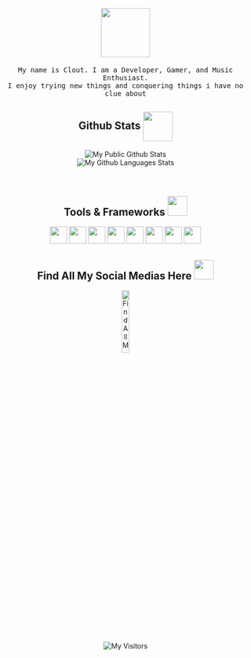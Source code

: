 <h2 align="center">
     <img src="https://images.squarespace-cdn.com/content/v1/5bc4706dda50d36591e0fa6c/1541410208009-4D7FYMVJ60TTSBQR1A2O/WW+1803+-+Welcome+GIF+1.1.gif?format=1500w" width="100px" /> 
</h2>
<p align="center" >
  <samp>
    My name is Clout. I am a Developer, Gamer, and Music Enthusiast. 
  <br/>  I enjoy trying new things and conquering things i have no clue about
  <br/>
</p>







<h2 align="center">
     Github Stats
    <img align="center" src="https://images.squarespace-cdn.com/content/v1/5d6ff4161b09ec00018bb0e5/41b0d50a-c971-4d14-adaa-ad152e51b2f5/CHARACTER_RUN_FINAL_SHADOW.gif" width="60px" /> 
</h2>
<p align="center">
<img align="center" src="https://github-readme-stats.vercel.app/api?username=clout2k&show_icons=true&title_color=fff&icon_color=018eff&text_color=ECECEC&bg_color=000000" alt="My Public Github Stats">
    <br/>
 <img align="center" src="https://github-readme-stats.vercel.app/api/top-langs/?username=clout2k&show_icons=true&title_color=fff&icon_color=018eff&text_color=ECECEC&bg_color=000000" alt="My Github Languages Stats">
</p>  
<br/>



<h2 align="center">
     Tools & Frameworks
 <img src="https://raw.githubusercontent.com/alexnaiman/alexnaiman/master/resources/pickaxe.png" width="40px" /> 
</h2>
<p align="center">
      <img src="https://upload.wikimedia.org/wikipedia/commons/thumb/9/9a/Visual_Studio_Code_1.35_icon.svg/2048px-Visual_Studio_Code_1.35_icon.svg.png" height="35px" style="vertical-align:top margin:6px 4px"/>
      <img src="https://upload.wikimedia.org/wikipedia/commons/thumb/6/61/HTML5_logo_and_wordmark.svg/2048px-HTML5_logo_and_wordmark.svg.png" height="35px" style="vertical-align:top margin:6px 4px" />
      <img src="https://upload.wikimedia.org/wikipedia/commons/thumb/d/d5/CSS3_logo_and_wordmark.svg/1200px-CSS3_logo_and_wordmark.svg.png" height="35px" style="vertical-align:top margin:6px 4px" />
      <img src="https://seeklogo.com/images/J/java-logo-7F8B35BAB3-seeklogo.com.png" height="35px" style="vertical-align:top margin:6px 4px" />
      <img src="https://upload.wikimedia.org/wikipedia/commons/thumb/9/99/Unofficial_JavaScript_logo_2.svg/1024px-Unofficial_JavaScript_logo_2.svg.png" height="35px" style="vertical-align:top margin:6px 4px" />
      <img src="https://seeklogo.com/images/N/nodejs-logo-FBE122E377-seeklogo.com.png" height="35px" style="vertical-align:top margin:6px 4px" />
      <img src="https://git-scm.com/images/logos/downloads/Git-Icon-1788C.png" height="35px" style="vertical-align:top margin:6px 4px" />
      <img src="https://cdn-icons-png.flaticon.com/512/873/873120.png" height="35px" style="vertical-align:top margin:6px 4px" />
            
             
</p>


<h2 align="center">
Find All My Social Medias Here
<img src="https://zellusmarketing.com/wp-content/uploads/2021/02/Social-Media-Marketing-gif-2-2.gif" width="40px" /> 
</h2>

<p align="center">
<a href="https://www.painbot.xyz/clout" target="_blank">
<img width="18%" alt="Find All My Social Medias Here" src="https://ia802905.us.archive.org/8/items/clickme_202004/tapme.gif"/>
</a>
</p>
<p align="center">
<img align="center" src="https://visitor-badge.glitch.me/badge?page_id=clout2k.clout2k" alt="My Visitors">
</p>  

